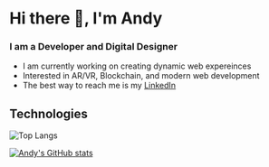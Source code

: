 # Hi there 👋, I'm Andy

### I am a Developer and Digital Designer
- I am currently working on creating dynamic web expereinces
- Interested in AR/VR, Blockchain, and modern web development
- The best way to reach me is my [LinkedIn](https://www.linkedin.com/in/ahantke/)

## Technologies
![Top Langs](https://github-readme-stats.vercel.app/api/top-langs/?username=ahantke1&layout=compact&theme=tokyonight)

[![Andy's GitHub stats](https://github-readme-stats.vercel.app/api?username=ahantke1)](https://github.com/ahantke1/github-readme-stats)

